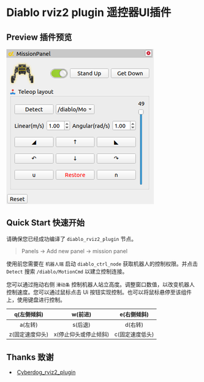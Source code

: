 # Diablo rviz2 plugin 遥控器UI插件

## Preview	插件预览

![preview](../../docs/img/rviz_plugin.png)

## Quick Start 快速开始

请确保您已经成功编译了 `diablo_rviz2_plugin` 节点。

> Panels -> Add new panel -> mission panel

使用前您需要在 `机器人端` 启动  `diablo_ctrl_node` 获取机器人的控制权限。并点击 `Detect` 搜索 `/diablo/MotionCmd` 以建立控制连接。

您可以通过拖动右侧 `滑动条` 控制机器人站立高度。调整窗口数值，以改变机器人控制速度。您可以通过鼠标点击 Ui 按钮实现控制。也可以将鼠标悬停至该组件上，使用键盘进行控制。

|   q(左侧倾斜)   |        w(前进)        |   e(右侧倾斜)   |
| :-------------: | :-------------------: | :-------------: |
|     a(左转)     |        s(后退)        |     d(右转)     |
| z(固定速度仰头) | x(停止仰头或停止倾斜) | c(固定速度低头) |



## Thanks	致谢

- ​	[Cyberdog_rviz2_plugin](https://github.com/linzhibo/Cyberdog_rviz2_plugin)